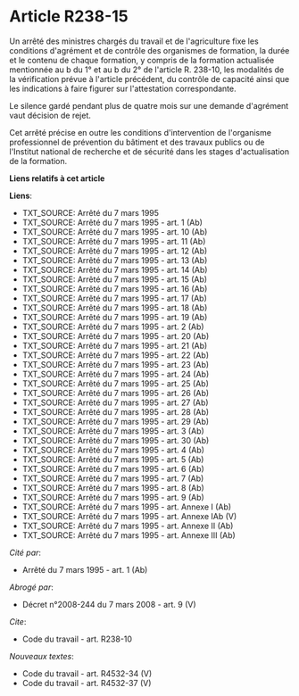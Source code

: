 # Article R238-15

Un arrêté des ministres chargés du travail et de l'agriculture fixe les conditions d'agrément et de contrôle des organismes
de formation, la durée et le contenu de chaque formation, y compris de la formation actualisée mentionnée au b du 1° et au b
du 2° de l'article R. 238-10, les modalités de la vérification prévue à l'article précédent, du contrôle de capacité ainsi
que les indications à faire figurer sur l'attestation correspondante.

Le silence gardé pendant plus de quatre mois sur une demande d'agrément vaut décision de rejet.

Cet arrêté précise en outre les conditions d'intervention de l'organisme professionnel de prévention du bâtiment et des
travaux publics ou de l'Institut national de recherche et de sécurité dans les stages d'actualisation de la formation.

**Liens relatifs à cet article**

**Liens**:

  - TXT_SOURCE: Arrêté du 7 mars 1995
  - TXT_SOURCE: Arrêté du 7 mars 1995 - art. 1 (Ab)
  - TXT_SOURCE: Arrêté du 7 mars 1995 - art. 10 (Ab)
  - TXT_SOURCE: Arrêté du 7 mars 1995 - art. 11 (Ab)
  - TXT_SOURCE: Arrêté du 7 mars 1995 - art. 12 (Ab)
  - TXT_SOURCE: Arrêté du 7 mars 1995 - art. 13 (Ab)
  - TXT_SOURCE: Arrêté du 7 mars 1995 - art. 14 (Ab)
  - TXT_SOURCE: Arrêté du 7 mars 1995 - art. 15 (Ab)
  - TXT_SOURCE: Arrêté du 7 mars 1995 - art. 16 (Ab)
  - TXT_SOURCE: Arrêté du 7 mars 1995 - art. 17 (Ab)
  - TXT_SOURCE: Arrêté du 7 mars 1995 - art. 18 (Ab)
  - TXT_SOURCE: Arrêté du 7 mars 1995 - art. 19 (Ab)
  - TXT_SOURCE: Arrêté du 7 mars 1995 - art. 2 (Ab)
  - TXT_SOURCE: Arrêté du 7 mars 1995 - art. 20 (Ab)
  - TXT_SOURCE: Arrêté du 7 mars 1995 - art. 21 (Ab)
  - TXT_SOURCE: Arrêté du 7 mars 1995 - art. 22 (Ab)
  - TXT_SOURCE: Arrêté du 7 mars 1995 - art. 23 (Ab)
  - TXT_SOURCE: Arrêté du 7 mars 1995 - art. 24 (Ab)
  - TXT_SOURCE: Arrêté du 7 mars 1995 - art. 25 (Ab)
  - TXT_SOURCE: Arrêté du 7 mars 1995 - art. 26 (Ab)
  - TXT_SOURCE: Arrêté du 7 mars 1995 - art. 27 (Ab)
  - TXT_SOURCE: Arrêté du 7 mars 1995 - art. 28 (Ab)
  - TXT_SOURCE: Arrêté du 7 mars 1995 - art. 29 (Ab)
  - TXT_SOURCE: Arrêté du 7 mars 1995 - art. 3 (Ab)
  - TXT_SOURCE: Arrêté du 7 mars 1995 - art. 30 (Ab)
  - TXT_SOURCE: Arrêté du 7 mars 1995 - art. 4 (Ab)
  - TXT_SOURCE: Arrêté du 7 mars 1995 - art. 5 (Ab)
  - TXT_SOURCE: Arrêté du 7 mars 1995 - art. 6 (Ab)
  - TXT_SOURCE: Arrêté du 7 mars 1995 - art. 7 (Ab)
  - TXT_SOURCE: Arrêté du 7 mars 1995 - art. 8 (Ab)
  - TXT_SOURCE: Arrêté du 7 mars 1995 - art. 9 (Ab)
  - TXT_SOURCE: Arrêté du 7 mars 1995 - art. Annexe I (Ab)
  - TXT_SOURCE: Arrêté du 7 mars 1995 - art. Annexe IAb (V)
  - TXT_SOURCE: Arrêté du 7 mars 1995 - art. Annexe II (Ab)
  - TXT_SOURCE: Arrêté du 7 mars 1995 - art. Annexe III (Ab)

_Cité par_:

  - Arrêté du 7 mars 1995 - art. 1 (Ab)

_Abrogé par_:

  - Décret n°2008-244 du 7 mars 2008 - art. 9 (V)

_Cite_:

  - Code du travail - art. R238-10

_Nouveaux textes_:

  - Code du travail - art. R4532-34 (V)
  - Code du travail - art. R4532-37 (V)
